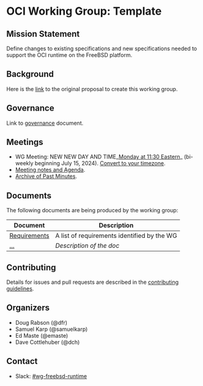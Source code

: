 # OCI Working Group: Template

## Mission Statement

Define changes to existing specifications and new specifications needed to
support the OCI runtime on the FreeBSD platform.

## Background

Here is the [link](https://github.com/opencontainers/tob/blob/main/proposals/wg-freebsd-runtime.md)
to the original proposal to create this working group.

## Governance

Link to [governance](./GOVERNANCE.md) document.

## Meetings

- WG Meeting: NEW NEW DAY AND TIME_[Monday at 11:30 Eastern](https://us06web.zoom.us/j/89400251044?pwd=bthdC5BOwQlahSaKlCxOFKSJ5PZba7.1)_ (bi-weekly beginning July 15, 2024). [Convert to your timezone](https://dateful.com/convert/...).
- [Meeting notes and Agenda](https://hackmd.io/hq_NOVL4RZS7xYYMqfJ6-A).
- [Archive of Past Minutes](./minutes).

## Documents

The following documents are being produced by the working group:

| Document | Description |
|----------|-------------|
| [Requirements](./docs/REQUIREMENTS.md) | A list of requirements identified by the WG |
| [...](./docs/...) | _Description of the doc_ |

## Contributing

Details for issues and pull requests are described in the [contributing guidelines](CONTRIBUTING.md).

## Organizers

- Doug Rabson (@dfr)
- Samuel Karp (@samuelkarp)
- Ed Maste (@emaste)
- Dave Cottlehuber (@dch)

## Contact

- Slack: [#wg-freebsd-runtime](https://opencontainers.slack.com/messages/wg-freebsd-runtime)
